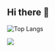 ## Hi there 👋

![Top Langs](https://github-readme-stats.vercel.app/api/top-langs/?username=123THU)

![](https://stats.justsong.cn/api/leetcode?username=hardcore-davinciypg&cn=true)


<!--
**123THU/123THU** is a ✨ _special_ ✨ repository because its `README.md` (this file) appears on your GitHub profile.

Here are some ideas to get you started:

- 🔭 I’m currently working on ...
- 🌱 I’m currently learning ...
- 👯 I’m looking to collaborate on ...
- 🤔 I’m looking for help with ...
- 💬 Ask me about ...
- 📫 How to reach me: ...
- 😄 Pronouns: ...
- ⚡ Fun fact: ...
-->
